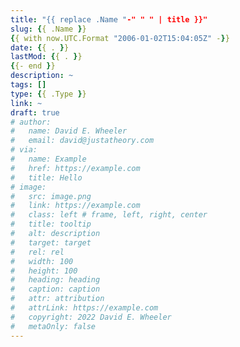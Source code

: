 ```yaml
---
title: "{{ replace .Name "-" " " | title }}"
slug: {{ .Name }}
{{ with now.UTC.Format "2006-01-02T15:04:05Z" -}}
date: {{ . }}
lastMod: {{ . }}
{{- end }}
description: ~
tags: []
type: {{ .Type }}
link: ~
draft: true
# author:
#   name: David E. Wheeler
#   email: david@justatheory.com
# via:
#   name: Example
#   href: https://example.com
#   title: Hello
# image:
#   src: image.png
#   link: https://example.com
#   class: left # frame, left, right, center
#   title: tooltip
#   alt: description
#   target: target
#   rel: rel
#   width: 100
#   height: 100
#   heading: heading
#   caption: caption
#   attr: attribution
#   attrLink: https://example.com
#   copyright: 2022 David E. Wheeler
#   metaOnly: false
---
```


